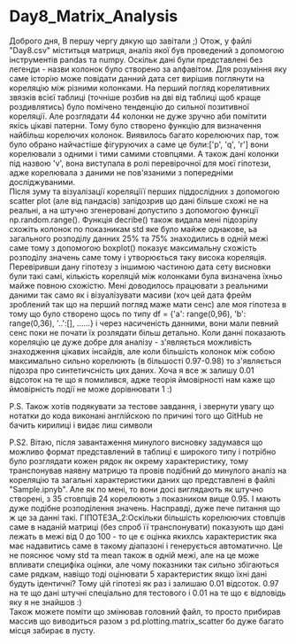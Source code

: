 # Day8_Matrix_Analysis
Доброго дня,
В першу чергу дякую що завітали ;)
  Отож, у файлі "Day8.csv" міститьця матриця, аналіз якої був проведений з допомогою інструментів pandas та numpy.
  Оскільк дані були представлені без легенди - назви колонок було створено за алфавітом.
  Для розуміння яку саме історію може повідати данний дата сет вирішив поглянути на кореляцію між різними колонками.
  На перший погляд корелятивних звязків всієї таблиці (точніше розбив на дві від таблиці щоб краще роздивлятись) було помічено тенденцію до сильної позитивної кореляції. 
  Але розглядати 44 колонки не дуже зручно аби помітити якісь цікаві патерни.
  Тому було створено функцію для визначення найбільш корелючих колонок. 
Виявилось багато корелюючих пар, тож було обрано найчастіше фігуруючих а саме це були:['p', 'q', 'r'] вони корелювали з одними і тими самими стовпцями.
  А також дані колонки під назвою 'v', вона виступала в ролі перевірочної для моєї гіпотези, адже корелювала з даними не пов'язаними з попередніми досліджуваними.  
  Після зуму та візуалізації кореляціїї перших піддослідних з допомогою scatter plot (але від пандасів) запідозрив що дані більше схожі не на реальні, а на штучно згенеровані допустипо з допомогою функції np.random.range().
Функція decribe() також видала мені підозрілу схожіть колонок по показникам std яке було майже однакове, ьа загального розподілу данних 25% та 75% знаходились в одній межі саме тому з допомогою boxplot() показує максимальну схожість розподілу значень саме тому і утворюється таку висока кореляція.
  Перевіривши дану гіпотезу з іншимою частиною дата сету висновки були такі самі, кількість кореляцій між колонками була визначена їхньо майже повною схожістю.
    Мені доводилось працювати з реальними даними так само як і візуалізувати масиви (хоч цей дата фрейм зроблений так що на перший погляд маже мати сенс) але моя гіпотеза в тому що було створено щось по типу df = {'a': range(0,96),
                                                              'b': range(0,36),
                                                              '..':[], ......} і через насиченість данними, вони мали певний сенс поки не почати їх розлядати більш детально. 
 Коли данні показають кореляцію це дуже добре для аналізу -  з'являється можливість знаходження цікавих інсайдів, але коли більшість колонок між собою максимально сильно корелюють (в більшості 0.97-0.98) то з'являється підозра про синтетичсність цих даних.
 Хоча я все ж залишу 0.01 відсоток на те що я помилився, адже теорія ймовірності нам каже що ймовірність події не може дорівнювати 1 :)
 
 
 P.S. Також хотів подякувати за тестове завдання, і звернути увагу що нотатки до кода виконані англійскою по причині того що GitHub не бачить кирилиці і видає лиш символи


P.S2. Вітаю, після завантаження минулого висновку задумався що можливо формат представлений в таблиці є широкого типу і потрібно було розглядати кожен рядок як окрему характеристику, тому транспонував наявну матрицю та провів подібний до минулого аналіз на кореляцію та загальні характеристики даних що представлені в файлі "Sample.ipnyb". Але як по мені, то вони досі виглядають як штучно створені, з 35 стовпців 24 корелюють з показником вище 0.95. І мають дуже подібне розподілення значень. Насправді, дуже пече питання що ж це за данні такі.
ГІПОТЕЗА_2:Оскільки більшість корелюючих стовпців саме в наданій матриці (без спроб її транспонувати) показують що дані лежать в межі від 0 до 100 - то це є оцінка якихлсь характеристик яка має надавитись саме в такому діапазоні і генерується автоматично. Це не пояснює чому std та mean також в одній межі, але на це може впливати специфіка оцінки, але чому показники так сильно збігаються саме рядкам, навіщо тоді оцінювати 5 характеристик якщо їхні дані будуть ідентичні? Тому цій гіпотезі як раз і залишаю 0.01 відсоток. 0.97 на те що дані штучні спеціально для тестового і 0.01 на те що є відповідь яку я не знайшов :)  
Також можете поміти що змінював головний файл, то просто прибирав массив що виводиться разом з pd.plotting.matrix_scatter бо дуже багато місця забирає в пусту. 

